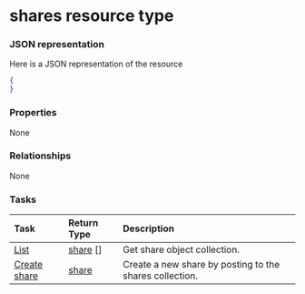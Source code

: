 # shares resource type



### JSON representation

Here is a JSON representation of the resource

<!-- {
  "blockType": "resource",
  "optionalProperties": [

  ],
  "@odata.type": "microsoft.graph.shares"
}-->

```json
{
}

```
### Properties
None

### Relationships
None


### Tasks

| Task		   | Return Type	|Description|
|:---------------|:--------|:----------|
|[List](../api/share_list.md) | [share](share.md) [] |Get share object collection. |
|[Create share](../api/share_post_shares.md) |[share](share.md)| Create a new share by posting to the shares collection.|

<!-- uuid: a3369aa2-91e4-487e-b241-20041c48848a
2015-10-19 09:46:37 UTC -->
<!-- {
  "type": "#page.annotation",
  "description": "shares resource",
  "keywords": "",
  "section": "documentation",
  "tocPath": ""
}-->